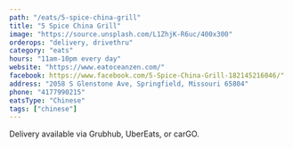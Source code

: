 ```yaml
---
path: "/eats/5-spice-china-grill"
title: "5 Spice China Grill"
image: "https://source.unsplash.com/L1ZhjK-R6uc/400x300"
orderops: "delivery, drivethru"
category: "eats"
hours: "11am-10pm every day"
website: "https://www.eatoceanzen.com/"
facebook: https://www.facebook.com/5-Spice-China-Grill-182145216046/"
address: "2058 S Glenstone Ave, Springfield, Missouri 65804"
phone: "4177990215"
eatsType: "Chinese"
tags: ["chinese"]
---
```


Delivery available via Grubhub, UberEats, or carGO.
